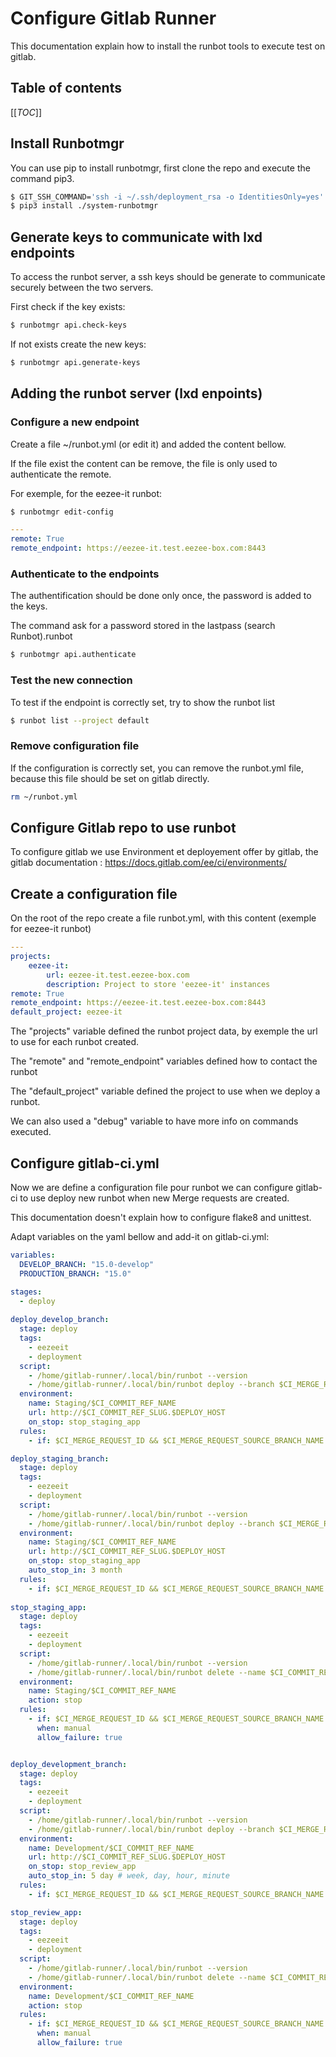 # Configure Gitlab Runner

This documentation explain how to install the runbot tools to execute test on gitlab.

## Table of contents

[[_TOC_]]

## Install Runbotmgr

You can use pip to install runbotmgr, first clone the repo and execute the command pip3.

```bash
$ GIT_SSH_COMMAND='ssh -i ~/.ssh/deployment_rsa -o IdentitiesOnly=yes' git clone git@gitlab.com:eezee-it/system-runbotmgr.git
$ pip3 install ./system-runbotmgr
```

## Generate keys to communicate with lxd endpoints

To access the runbot server, a ssh keys should be generate to communicate securely between 
the two servers.

First check if the key exists:

```bash
$ runbotmgr api.check-keys
```

If not exists create the new keys:

```bash
$ runbotmgr api.generate-keys
```

## Adding the runbot server (lxd enpoints)

### Configure a new endpoint

Create a file ~/runbot.yml (or edit it) and added the content bellow.

If the file exist the content can be remove, the file is only used to authenticate the remote.

For exemple, for the eezee-it runbot:

```bash
$ runbotmgr edit-config
```

```yaml
---
remote: True
remote_endpoint: https://eezee-it.test.eezee-box.com:8443
```

### Authenticate to the endpoints

The authentification should be done only once, the password is added to the keys.

The command ask for a password stored in the lastpass (search Runbot).runbot

```bash
$ runbotmgr api.authenticate
```

### Test the new connection

To test if the endpoint is correctly set, try to show the runbot list

```bash
$ runbot list --project default
```

### Remove configuration file

If the configuration is correctly set, you can remove the runbot.yml file, because
this file should be set on gitlab directly.

```bash
rm ~/runbot.yml
```

## Configure Gitlab repo to use runbot

To configure gitlab we use Environment et deployement offer by gitlab, the gitlab documentation : https://docs.gitlab.com/ee/ci/environments/

## Create a configuration file

On the root of the repo create a file runbot.yml, with this content (exemple for eezee-it runbot)

```yaml
---
projects:
    eezee-it:
        url: eezee-it.test.eezee-box.com
        description: Project to store 'eezee-it' instances
remote: True
remote_endpoint: https://eezee-it.test.eezee-box.com:8443
default_project: eezee-it
```

The "projects" variable defined the runbot project data, by exemple the url to use for each 
runbot created.

The "remote" and "remote_endpoint" variables defined how to contact the runbot

The "default_project" variable defined the project to use when we deploy a runbot.

We can also used a "debug" variable to have more info on commands executed.

## Configure gitlab-ci.yml

Now we are define a configuration file pour runbot we can configure gitlab-ci to use deploy 
new runbot when new Merge requests are created.

This documentation doesn't explain how to configure flake8 and unittest.

Adapt variables on the yaml bellow and add-it on gitlab-ci.yml:

```yaml
variables:
  DEVELOP_BRANCH: "15.0-develop"
  PRODUCTION_BRANCH: "15.0"

stages:
  - deploy
  
deploy_develop_branch:
  stage: deploy
  tags:
    - eezeeit
    - deployment
  script:
    - /home/gitlab-runner/.local/bin/runbot --version
    - /home/gitlab-runner/.local/bin/runbot deploy --branch $CI_MERGE_REQUEST_SOURCE_BRANCH_NAME --source-name $CI_MERGE_REQUEST_TARGET_BRANCH_NAME --name $CI_COMMIT_REF_SLUG
  environment:
    name: Staging/$CI_COMMIT_REF_NAME
    url: http://$CI_COMMIT_REF_SLUG.$DEPLOY_HOST
    on_stop: stop_staging_app
  rules:
    - if: $CI_MERGE_REQUEST_ID && $CI_MERGE_REQUEST_SOURCE_BRANCH_NAME == $DEVELOP_BRANCH && $CI_MERGE_REQUEST_SOURCE_BRANCH_NAME != $PRODUCTION_BRANCH

deploy_staging_branch:
  stage: deploy
  tags:
    - eezeeit
    - deployment
  script:
    - /home/gitlab-runner/.local/bin/runbot --version
    - /home/gitlab-runner/.local/bin/runbot deploy --branch $CI_MERGE_REQUEST_SOURCE_BRANCH_NAME --source-name $CI_MERGE_REQUEST_TARGET_BRANCH_NAME --name $CI_COMMIT_REF_SLUG
  environment:
    name: Staging/$CI_COMMIT_REF_NAME
    url: http://$CI_COMMIT_REF_SLUG.$DEPLOY_HOST
    on_stop: stop_staging_app
    auto_stop_in: 3 month
  rules:
    - if: $CI_MERGE_REQUEST_ID && $CI_MERGE_REQUEST_SOURCE_BRANCH_NAME =~ /^staging/ && $CI_MERGE_REQUEST_SOURCE_BRANCH_NAME != $PRODUCTION_BRANCH && $CI_MERGE_REQUEST_SOURCE_BRANCH_NAME != $DEVELOP_BRANCH
  
stop_staging_app:
  stage: deploy
  tags:
    - eezeeit
    - deployment
  script:
    - /home/gitlab-runner/.local/bin/runbot --version
    - /home/gitlab-runner/.local/bin/runbot delete --name $CI_COMMIT_REF_SLUG --force
  environment:
    name: Staging/$CI_COMMIT_REF_NAME
    action: stop
  rules:
    - if: $CI_MERGE_REQUEST_ID && $CI_MERGE_REQUEST_SOURCE_BRANCH_NAME =~ /^staging/ && $CI_MERGE_REQUEST_SOURCE_BRANCH_NAME != $PRODUCTION_BRANCH && $CI_MERGE_REQUEST_SOURCE_BRANCH_NAME != $DEVELOP_BRANCH
      when: manual
      allow_failure: true


deploy_development_branch:
  stage: deploy
  tags:
    - eezeeit
    - deployment
  script:
    - /home/gitlab-runner/.local/bin/runbot --version
    - /home/gitlab-runner/.local/bin/runbot deploy --branch $CI_MERGE_REQUEST_SOURCE_BRANCH_NAME --source-name $CI_MERGE_REQUEST_TARGET_BRANCH_NAME --name $CI_COMMIT_REF_SLUG
  environment:
    name: Development/$CI_COMMIT_REF_NAME
    url: http://$CI_COMMIT_REF_SLUG.$DEPLOY_HOST
    on_stop: stop_review_app
    auto_stop_in: 5 day # week, day, hour, minute
  rules:
    - if: $CI_MERGE_REQUEST_ID && $CI_MERGE_REQUEST_SOURCE_BRANCH_NAME !~ /^staging/ && $CI_MERGE_REQUEST_SOURCE_BRANCH_NAME != $PRODUCTION_BRANCH && $CI_MERGE_REQUEST_SOURCE_BRANCH_NAME != $DEVELOP_BRANCH

stop_review_app:
  stage: deploy
  tags:
    - eezeeit
    - deployment
  script:
    - /home/gitlab-runner/.local/bin/runbot --version
    - /home/gitlab-runner/.local/bin/runbot delete --name $CI_COMMIT_REF_SLUG --force
  environment:
    name: Development/$CI_COMMIT_REF_NAME
    action: stop
  rules:
    - if: $CI_MERGE_REQUEST_ID && $CI_MERGE_REQUEST_SOURCE_BRANCH_NAME !~ /^staging/ && $CI_MERGE_REQUEST_SOURCE_BRANCH_NAME != $PRODUCTION_BRANCH && $CI_MERGE_REQUEST_SOURCE_BRANCH_NAME != $DEVELOP_BRANCH
      when: manual
      allow_failure: true
```


